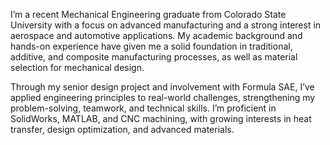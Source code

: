 I’m a recent Mechanical Engineering graduate from Colorado State University with a focus on advanced manufacturing and a strong interest in aerospace and automotive applications. My academic background and hands-on experience have given me a solid foundation in traditional, additive, and composite manufacturing processes, as well as material selection for mechanical design.

Through my senior design project and involvement with Formula SAE, I’ve applied engineering principles to real-world challenges, strengthening my problem-solving, teamwork, and technical skills. I’m proficient in SolidWorks, MATLAB, and CNC machining, with growing interests in heat transfer, design optimization, and advanced materials.
